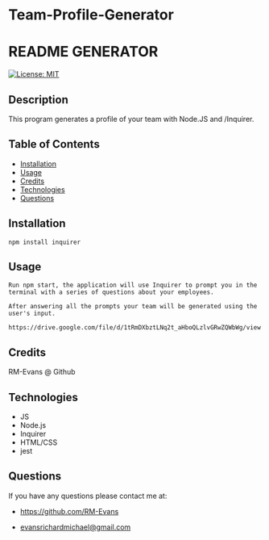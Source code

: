 # Team-Profile-Generator

# README GENERATOR

  [![License: MIT](https://img.shields.io/badge/License-MIT-blue.svg)](https://opensource.org/licenses/MIT)


  ## Description
  This program generates a profile of your team with Node.JS and /Inquirer. 

  ## Table of Contents

  * [Installation](#installation)
  * [Usage](#usage)
  * [Credits](#credits)
  * [Technologies](#technologies)
  * [Questions](#questions) 

  ## Installation
  
    npm install inquirer

  ## Usage 
    Run npm start, the application will use Inquirer to prompt you in the terminal with a series of questions about your employees.

    After answering all the prompts your team will be generated using the user's input.

    https://drive.google.com/file/d/1tRmDXbztLNq2t_aHboQLzlvGRwZQWbWg/view

  ## Credits

  RM-Evans @ Github

  ## Technologies
  
  * JS
  * Node.js
  * Inquirer
  * HTML/CSS
  * jest

  ## Questions

  If you have any questions please contact me at:

  * https://github.com/RM-Evans

  * evansrichardmichael@gmail.com